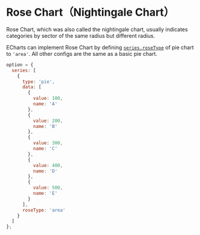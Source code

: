 # Rose Chart（Nightingale Chart）

Rose Chart, which was also called the nightingale chart, usually indicates categories by sector of the same radius but different radius.

ECharts can implement Rose Chart by defining [`series.roseType`](${optionPath}series-pie.roseType) of pie chart to `'area'`. All other configs are the same as a basic pie chart.

```js [live]
option = {
  series: [
    {
      type: 'pie',
      data: [
        {
          value: 100,
          name: 'A'
        },
        {
          value: 200,
          name: 'B'
        },
        {
          value: 300,
          name: 'C'
        },
        {
          value: 400,
          name: 'D'
        },
        {
          value: 500,
          name: 'E'
        }
      ],
      roseType: 'area'
    }
  ]
};
```
